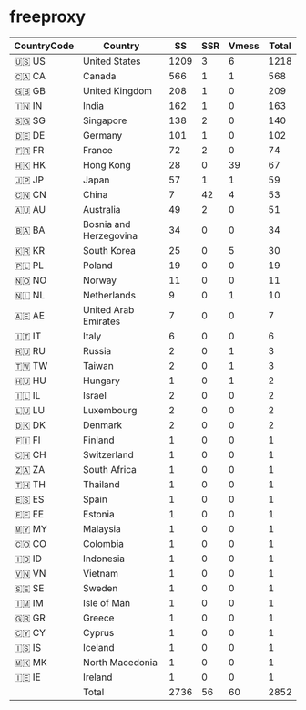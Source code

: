 # freeproxy

|CountryCode|Country|SS|SSR|Vmess|Total|
|  ----  | ----  |  ----  | ----  |  ----  | ----  |
|🇺🇸 US|United States|1209|3|6|1218|
|🇨🇦 CA|Canada|566|1|1|568|
|🇬🇧 GB|United Kingdom|208|1|0|209|
|🇮🇳 IN|India|162|1|0|163|
|🇸🇬 SG|Singapore|138|2|0|140|
|🇩🇪 DE|Germany|101|1|0|102|
|🇫🇷 FR|France|72|2|0|74|
|🇭🇰 HK|Hong Kong|28|0|39|67|
|🇯🇵 JP|Japan|57|1|1|59|
|🇨🇳 CN|China|7|42|4|53|
|🇦🇺 AU|Australia|49|2|0|51|
|🇧🇦 BA|Bosnia and Herzegovina|34|0|0|34|
|🇰🇷 KR|South Korea|25|0|5|30|
|🇵🇱 PL|Poland|19|0|0|19|
|🇳🇴 NO|Norway|11|0|0|11|
|🇳🇱 NL|Netherlands|9|0|1|10|
|🇦🇪 AE|United Arab Emirates|7|0|0|7|
|🇮🇹 IT|Italy|6|0|0|6|
|🇷🇺 RU|Russia|2|0|1|3|
|🇹🇼 TW|Taiwan|2|0|1|3|
|🇭🇺 HU|Hungary|1|0|1|2|
|🇮🇱 IL|Israel|2|0|0|2|
|🇱🇺 LU|Luxembourg|2|0|0|2|
|🇩🇰 DK|Denmark|2|0|0|2|
|🇫🇮 FI|Finland|1|0|0|1|
|🇨🇭 CH|Switzerland|1|0|0|1|
|🇿🇦 ZA|South Africa|1|0|0|1|
|🇹🇭 TH|Thailand|1|0|0|1|
|🇪🇸 ES|Spain|1|0|0|1|
|🇪🇪 EE|Estonia|1|0|0|1|
|🇲🇾 MY|Malaysia|1|0|0|1|
|🇨🇴 CO|Colombia|1|0|0|1|
|🇮🇩 ID|Indonesia|1|0|0|1|
|🇻🇳 VN|Vietnam|1|0|0|1|
|🇸🇪 SE|Sweden|1|0|0|1|
|🇮🇲 IM|Isle of Man|1|0|0|1|
|🇬🇷 GR|Greece|1|0|0|1|
|🇨🇾 CY|Cyprus|1|0|0|1|
|🇮🇸 IS|Iceland|1|0|0|1|
|🇲🇰 MK|North Macedonia|1|0|0|1|
|🇮🇪 IE|Ireland|1|0|0|1|
||Total|2736|56|60|2852|
